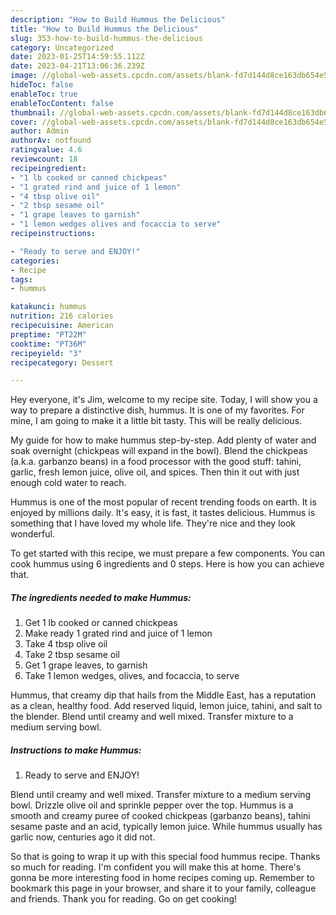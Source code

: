 ```yaml
---
description: "How to Build Hummus the Delicious"
title: "How to Build Hummus the Delicious"
slug: 353-how-to-build-hummus-the-delicious
category: Uncategorized
date: 2023-01-25T14:59:55.112Z
date: 2023-04-21T13:06:36.239Z
image: //global-web-assets.cpcdn.com/assets/blank-fd7d144d8ce163db654e5a02c40b08a2775adb7897d16e4062681dc7e1b2800f.png
hideToc: false
enableToc: true
enableTocContent: false
thumbnail: //global-web-assets.cpcdn.com/assets/blank-fd7d144d8ce163db654e5a02c40b08a2775adb7897d16e4062681dc7e1b2800f.png
cover: //global-web-assets.cpcdn.com/assets/blank-fd7d144d8ce163db654e5a02c40b08a2775adb7897d16e4062681dc7e1b2800f.png
author: Admin
authorAv: notfound
ratingvalue: 4.6
reviewcount: 18
recipeingredient:
- "1 lb cooked or canned chickpeas"
- "1 grated rind and juice of 1 lemon"
- "4 tbsp olive oil"
- "2 tbsp sesame oil"
- "1 grape leaves to garnish"
- "1 lemon wedges olives and focaccia to serve"
recipeinstructions:

- "Ready to serve and ENJOY!"
categories:
- Recipe
tags:
- hummus

katakunci: hummus 
nutrition: 216 calories
recipecuisine: American
preptime: "PT22M"
cooktime: "PT36M"
recipeyield: "3"
recipecategory: Dessert

---
```



Hey everyone, it's Jim, welcome to my recipe site. Today, I will show you a way to prepare a distinctive dish, hummus. It is one of my favorites. For mine, I am going to make it a little bit tasty. This will be really delicious.

My guide for how to make hummus step-by-step. Add plenty of water and soak overnight (chickpeas will expand in the bowl). Blend the chickpeas (a.k.a. garbanzo beans) in a food processor with the good stuff: tahini, garlic, fresh lemon juice, olive oil, and spices. Then thin it out with just enough cold water to reach.

Hummus is one of the most popular of recent trending foods on earth. It is enjoyed by millions daily. It's easy, it is fast, it tastes delicious. Hummus is something that I have loved my whole life. They're nice and they look wonderful.


To get started with this recipe, we must prepare a few components. You can cook hummus using 6 ingredients and 0 steps. Here is how you can achieve that.

<!--inarticleads1-->

##### The ingredients needed to make Hummus:

1. Get 1 lb cooked or canned chickpeas
1. Make ready 1 grated rind and juice of 1 lemon
1. Take 4 tbsp olive oil
1. Take 2 tbsp sesame oil
1. Get 1 grape leaves, to garnish
1. Take 1 lemon wedges, olives, and focaccia, to serve


Hummus, that creamy dip that hails from the Middle East, has a reputation as a clean, healthy food. Add reserved liquid, lemon juice, tahini, and salt to the blender. Blend until creamy and well mixed. Transfer mixture to a medium serving bowl. 

<!--inarticleads2-->

##### Instructions to make Hummus:


1. Ready to serve and ENJOY!

Blend until creamy and well mixed. Transfer mixture to a medium serving bowl. Drizzle olive oil and sprinkle pepper over the top. Hummus is a smooth and creamy puree of cooked chickpeas (garbanzo beans), tahini sesame paste and an acid, typically lemon juice. While hummus usually has garlic now, centuries ago it did not. 

So that is going to wrap it up with this special food hummus recipe. Thanks so much for reading. I'm confident you will make this at home. There's gonna be more interesting food in home recipes coming up. Remember to bookmark this page in your browser, and share it to your family, colleague and friends. Thank you for reading. Go on get cooking!
